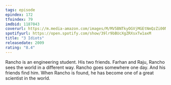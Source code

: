 ```yaml
---
tags: episode
epindex: 172
tfoindex: 79
imdbid: 1187043
coverurl: https://m.media-amazon.com/images/M/MV5BNTkyOGVjMGEtNmQzZi00NzFlLTlhOWQtODYyMDc2ZGJmYzFhXkEyXkFqcGdeQXVyNjU0OTQ0OTY@._V1_SY300_CR1,0,202,300_.jpg
spotifyurl: https://open.spotify.com/show/39lr9bBUcXgZRXsxTw1axM
title: "3 Idiots"
releasedate: 2009
rating: "8.4"
---
```


Rancho is an engineering student. His two friends. Farhan and Raju, Rancho sees the world in a different way. Rancho goes somewhere one day. And his friends find him. When Rancho is found, he has become one of a great scientist in the world.